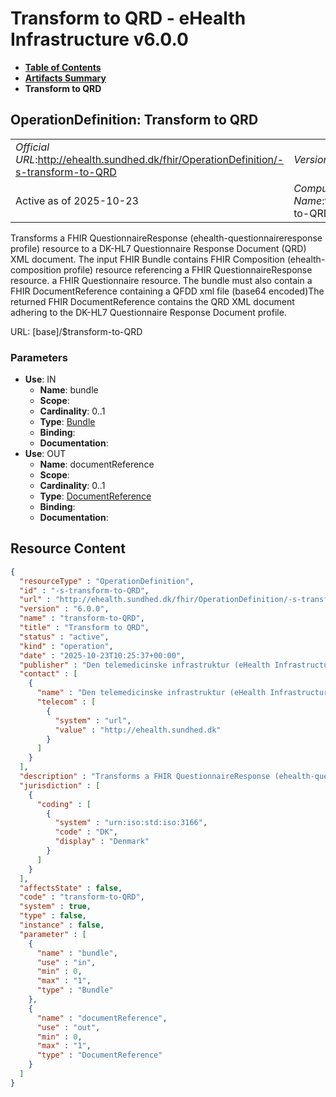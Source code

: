 # Transform to QRD - eHealth Infrastructure v6.0.0

* [**Table of Contents**](toc.md)
* [**Artifacts Summary**](artifacts.md)
* **Transform to QRD**

## OperationDefinition: Transform to QRD 

| | |
| :--- | :--- |
| *Official URL*:http://ehealth.sundhed.dk/fhir/OperationDefinition/-s-transform-to-QRD | *Version*:6.0.0 |
| Active as of 2025-10-23 | *Computable Name*:transform-to-QRD |

 
Transforms a FHIR QuestionnaireResponse (ehealth-questionnaireresponse profile) resource to a DK-HL7 Questionnaire Response Document (QRD) XML document. The input FHIR Bundle contains FHIR Composition (ehealth-composition profile) resource referencing a FHIR QuestionnaireResponse resource. a FHIR Questionnaire resource. The bundle must also contain a FHIR DocumentReference containing a QFDD xml file (base64 encoded)The returned FHIR DocumentReference contains the QRD XML document adhering to the DK-HL7 Questionnaire Response Document profile. 

URL: [base]/$transform-to-QRD

### Parameters

* **Use**: IN
  * **Name**: bundle
  * **Scope**: 
  * **Cardinality**: 0..1
  * **Type**: [Bundle](http://hl7.org/fhir/R4/bundle.html)
  * **Binding**: 
  * **Documentation**: 
* **Use**: OUT
  * **Name**: documentReference
  * **Scope**: 
  * **Cardinality**: 0..1
  * **Type**: [DocumentReference](http://hl7.org/fhir/R4/documentreference.html)
  * **Binding**: 
  * **Documentation**: 



## Resource Content

```json
{
  "resourceType" : "OperationDefinition",
  "id" : "-s-transform-to-QRD",
  "url" : "http://ehealth.sundhed.dk/fhir/OperationDefinition/-s-transform-to-QRD",
  "version" : "6.0.0",
  "name" : "transform-to-QRD",
  "title" : "Transform to QRD",
  "status" : "active",
  "kind" : "operation",
  "date" : "2025-10-23T10:25:37+00:00",
  "publisher" : "Den telemedicinske infrastruktur (eHealth Infrastructure)",
  "contact" : [
    {
      "name" : "Den telemedicinske infrastruktur (eHealth Infrastructure)",
      "telecom" : [
        {
          "system" : "url",
          "value" : "http://ehealth.sundhed.dk"
        }
      ]
    }
  ],
  "description" : "Transforms a FHIR QuestionnaireResponse (ehealth-questionnaireresponse profile) resource to a DK-HL7 Questionnaire Response Document (QRD) XML document. The input FHIR Bundle contains FHIR Composition (ehealth-composition profile) resource referencing a FHIR QuestionnaireResponse resource. a FHIR Questionnaire resource. The bundle must also contain a FHIR DocumentReference containing a QFDD xml file (base64 encoded)The returned FHIR DocumentReference contains the QRD XML document adhering to the DK-HL7 Questionnaire Response Document profile.",
  "jurisdiction" : [
    {
      "coding" : [
        {
          "system" : "urn:iso:std:iso:3166",
          "code" : "DK",
          "display" : "Denmark"
        }
      ]
    }
  ],
  "affectsState" : false,
  "code" : "transform-to-QRD",
  "system" : true,
  "type" : false,
  "instance" : false,
  "parameter" : [
    {
      "name" : "bundle",
      "use" : "in",
      "min" : 0,
      "max" : "1",
      "type" : "Bundle"
    },
    {
      "name" : "documentReference",
      "use" : "out",
      "min" : 0,
      "max" : "1",
      "type" : "DocumentReference"
    }
  ]
}

```

